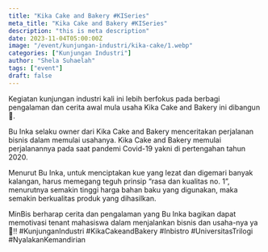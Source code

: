 ```yaml
---
title: "Kika Cake and Bakery #KISeries"
meta_title: "Kika Cake and Bakery #KISeries"
description: "this is meta description"
date: 2023-11-04T05:00:00Z
image: "/event/kunjungan-industri/kika-cake/1.webp"
categories: ["Kunjungan Industri"]
author: "Shela Suhaelah"
tags: ["event"]
draft: false
---
```


Kegiatan kunjungan industri kali ini lebih berfokus pada berbagi pengalaman dan cerita awal mula usaha Kika Cake and Bakery ini dibangun🍰.

Bu Inka selaku owner dari Kika Cake and Bakery menceritakan perjalanan bisnis dalam memulai usahanya. Kika Cake and Bakery memulai perjalanannya pada saat pandemi Covid-19 yakni di pertengahan tahun 2020.

Menurut Bu Inka, untuk menciptakan kue yang lezat dan digemari banyak kalangan, harus memegang teguh prinsip “rasa dan kualitas no. 1”, menurutnya semakin tinggi harga bahan baku yang digunakan, maka semakin berkualitas produk yang dihasilkan.

MinBis berharap cerita dan pengalaman yang Bu Inka bagikan dapat memotivasi tenant mahasiswa dalam menjalankan bisnis dan usaha-nya ya🤩‼️
#KunjunganIndustri #KikaCakeandBakery #Inbistro #UniversitasTrilogi #NyalakanKemandirian